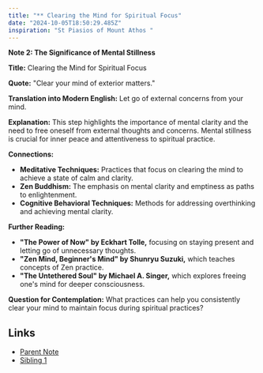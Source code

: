 ```yaml
---
title: "** Clearing the Mind for Spiritual Focus"
date: "2024-10-05T18:50:29.485Z"
inspiration: "St Piasios of Mount Athos "
---
```


**Note 2: The Significance of Mental Stillness**

**Title:** Clearing the Mind for Spiritual Focus

**Quote:** "Clear your mind of exterior matters."

**Translation into Modern English:** Let go of external concerns from your mind.

**Explanation:** This step highlights the importance of mental clarity and the need to free oneself from external thoughts and concerns. Mental stillness is crucial for inner peace and attentiveness to spiritual practice.

**Connections:**
- **Meditative Techniques:** Practices that focus on clearing the mind to achieve a state of calm and clarity.
- **Zen Buddhism:** The emphasis on mental clarity and emptiness as paths to enlightenment.
- **Cognitive Behavioral Techniques:** Methods for addressing overthinking and achieving mental clarity.

**Further Reading:**
- **"The Power of Now" by Eckhart Tolle,** focusing on staying present and letting go of unnecessary thoughts.
- **"Zen Mind, Beginner's Mind" by Shunryu Suzuki,** which teaches concepts of Zen practice.
- **"The Untethered Soul" by Michael A. Singer,** which explores freeing one's mind for deeper consciousness.

**Question for Contemplation:** What practices can help you consistently clear your mind to maintain focus during spiritual practices?

## Links

- [Parent Note](/parent-note.md)
- [Sibling 1](/zettel1.md)
